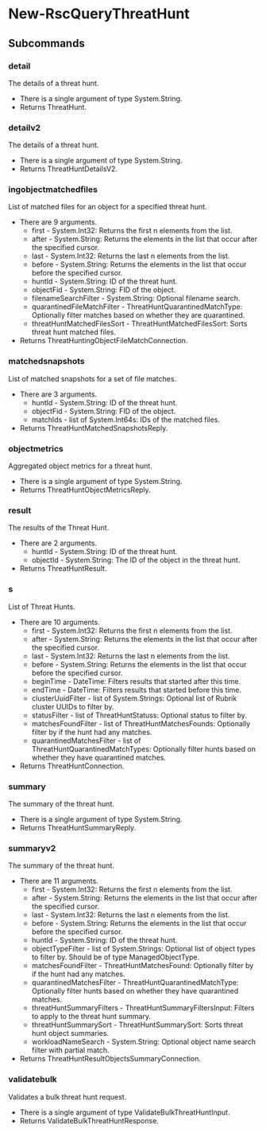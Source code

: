 # New-RscQueryThreatHunt
## Subcommands
### detail
The details of a threat hunt.

- There is a single argument of type System.String.
- Returns ThreatHunt.
### detailv2
The details of a threat hunt.

- There is a single argument of type System.String.
- Returns ThreatHuntDetailsV2.
### ingobjectmatchedfiles
List of matched files for an object for a specified threat hunt.

- There are 9 arguments.
    - first - System.Int32: Returns the first n elements from the list.
    - after - System.String: Returns the elements in the list that occur after the specified cursor.
    - last - System.Int32: Returns the last n elements from the list.
    - before - System.String: Returns the elements in the list that occur before the specified cursor.
    - huntId - System.String: ID of the threat hunt.
    - objectFid - System.String: FID of the object.
    - filenameSearchFilter - System.String: Optional filename search.
    - quarantinedFileMatchFilter - ThreatHuntQuarantinedMatchType: Optionally filter matches based on whether they are quarantined.
    - threatHuntMatchedFilesSort - ThreatHuntMatchedFilesSort: Sorts threat hunt matched files.
- Returns ThreatHuntingObjectFileMatchConnection.
### matchedsnapshots
List of matched snapshots for a set of file matches.

- There are 3 arguments.
    - huntId - System.String: ID of the threat hunt.
    - objectFid - System.String: FID of the object.
    - matchIds - list of System.Int64s: IDs of the matched files.
- Returns ThreatHuntMatchedSnapshotsReply.
### objectmetrics
Aggregated object metrics for a threat hunt.

- There is a single argument of type System.String.
- Returns ThreatHuntObjectMetricsReply.
### result
The results of the Threat Hunt.

- There are 2 arguments.
    - huntId - System.String: ID of the threat hunt.
    - objectId - System.String: The ID of the object in the threat hunt.
- Returns ThreatHuntResult.
### s
List of Threat Hunts.

- There are 10 arguments.
    - first - System.Int32: Returns the first n elements from the list.
    - after - System.String: Returns the elements in the list that occur after the specified cursor.
    - last - System.Int32: Returns the last n elements from the list.
    - before - System.String: Returns the elements in the list that occur before the specified cursor.
    - beginTime - DateTime: Filters results that started after this time.
    - endTime - DateTime: Filters results that started before this time.
    - clusterUuidFilter - list of System.Strings: Optional list of Rubrik cluster UUIDs to filter by.
    - statusFilter - list of ThreatHuntStatuss: Optional status to filter by.
    - matchesFoundFilter - list of ThreatHuntMatchesFounds: Optionally filter by if the hunt had any matches.
    - quarantinedMatchesFilter - list of ThreatHuntQuarantinedMatchTypes: Optionally filter hunts based on whether they have quarantined matches.
- Returns ThreatHuntConnection.
### summary
The summary of the threat hunt.

- There is a single argument of type System.String.
- Returns ThreatHuntSummaryReply.
### summaryv2
The summary of the threat hunt.

- There are 11 arguments.
    - first - System.Int32: Returns the first n elements from the list.
    - after - System.String: Returns the elements in the list that occur after the specified cursor.
    - last - System.Int32: Returns the last n elements from the list.
    - before - System.String: Returns the elements in the list that occur before the specified cursor.
    - huntId - System.String: ID of the threat hunt.
    - objectTypeFilter - list of System.Strings: Optional list of object types to filter by. Should be of type ManagedObjectType.
    - matchesFoundFilter - ThreatHuntMatchesFound: Optionally filter by if the hunt had any matches.
    - quarantinedMatchesFilter - ThreatHuntQuarantinedMatchType: Optionally filter hunts based on whether they have quarantined matches.
    - threatHuntSummaryFilters - ThreatHuntSummaryFiltersInput: Filters to apply to the threat hunt summary.
    - threatHuntSummarySort - ThreatHuntSummarySort: Sorts threat hunt object summaries.
    - workloadNameSearch - System.String: Optional object name search filter with partial match.
- Returns ThreatHuntResultObjectsSummaryConnection.
### validatebulk
Validates a bulk threat hunt request.

- There is a single argument of type ValidateBulkThreatHuntInput.
- Returns ValidateBulkThreatHuntResponse.

